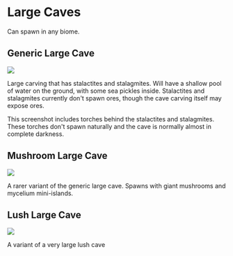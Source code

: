# Large Caves

Can spawn in any biome.

## Generic Large Cave

![](https://imgur.com/4BVjJt0.png)

Large carving that has stalactites and stalagmites. Will have a shallow pool of water on the ground, with some sea pickles inside. Stalactites and stalagmites currently don't spawn ores, though the cave carving itself may expose ores.

This screenshot includes torches behind the stalactites and stalagmites. These torches don't spawn naturally and the cave is normally almost in complete darkness.

## Mushroom Large Cave

![](https://imgur.com/eBGPqzy.png)

A rarer variant of the generic large cave. Spawns with giant mushrooms and mycelium mini-islands. 

## Lush Large Cave

![](https://imgur.com/KZcbM2F.png)

A variant of a very large lush cave